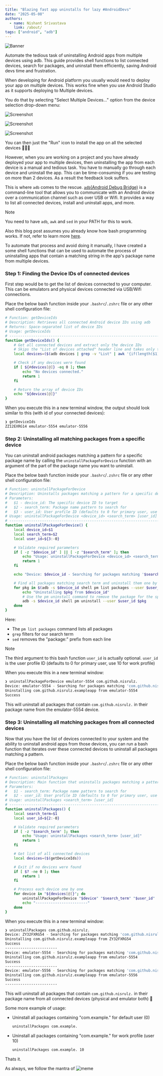 ```yaml
---
title: "Blazing fast app uninstalls for lazy #AndroidDevs"
date: "2025-05-08"
authors:
  - name: Nishant Srivastava
    link: /about/
tags: ["android", "adb"]
---
```


![Banner](../header.jpg)

<!--Short abstract goes here-->

Automate the tedious task of uninstalling Android apps from multiple devices using adb. This guide provides shell functions to list connected devices, search for packages, and uninstall them efficiently, saving Android devs time and frustration.

<!--more-->

When developing for Android platform you usually would need to deploy your app on multiple devices. This works fine when you use Android Studio as it supports deploying to Multiple devices.

You do that by selecting "Select Multiple Devices..." option from the device selection drop-down menu:

![Screenshot](sc_1.png)

![Screenshot](sc_2.png)

![Screenshot](sc_3.png)

You can then just the "Run" icon to install the app on all the selected devices 👨🏻‍💻

However, when you are working on a project and you have already deployed your app to multiple devices, then uninstalling the app from each device is a manual and tedious task. You have to manually go through each device and uninstall the app. This can be time-consuming if you are testing on more than 2 devices. As a result the feedback look suffers.

This is where `adb` comes to the rescue. [`adb`(Android Debug Bridge)](https://developer.android.com/tools/adb) is a command-line tool that allows you to communicate with an Android device over a communication channel such as over USB or Wifi. It provides a way to list all connected devices, install and uninstall apps, and more.

> [!NOTE]
> You need to have `adb`, `awk` and `sed` in your PATH for this to work.
>
> Also this blog post assumes you already know how bash programming works. If not, refer to learn more [here](https://learnxinyminutes.com/bash/).

To automate that process and avoid doing it manually, I have created a some shell functions that can be used to automate the process of uninstalling apps that contain a matching string in the app's package name from multiple devices.

### Step 1: Finding the Device IDs of connected devices

First step would be to get the list of devices connected to your computer. This can be emulators and physical devices connected via USB/Wifi connections.

Place the below bash function inside your `.bashrc`/`.zshrc` file or any other shell configuration file:

```sh
# Function: getDeviceIds
# Description: Retrieves all connected Android device IDs using adb
# Returns: Space-separated list of device IDs
# Usage: getDeviceIds
# ---------------------------------------------------------------------
function getDeviceIds() {
    # Get all connected devices and extract only the device IDs
    # Skips the "List of devices attached" header line and takes only the first column
    local devices=($(adb devices | grep -v "List" | awk '{if(length($1) > 0) print $1}'))

    # Check if any devices were found
    if [ ${#devices[@]} -eq 0 ]; then
        echo "No devices connected."
        return 1
    fi

    # Return the array of device IDs
    echo "${devices[@]}"
}
```

When you execute this in a new terminal window, the output should look similar to this (with id of your connected devices):

```sh
❯ getDeviceIds
ZZ12EXRG14 emulator-5554 emulator-5556
```

### Step 2: Uninstalling all matching packages from a specific device

You can uninstall android packages matching a pattern for a specific package name by calling the `uninstallPackageForDevice` function with an argument of the part of the package name you want to uninstall.

Place the below bash function inside your `.bashrc`/`.zshrc` file or any other shell configuration file:

```sh
# Function: uninstallPackageForDevice
# Description: Uninstalls packages matching a pattern for a specific device and user
# Parameters:
#   $1 - device_id: The specific device ID to target
#   $2 - search_term: Package name pattern to search for
#   $3 - user_id: User profile ID (defaults to 0 for primary user, use 10 for work profile)
# Usage: uninstallPackageForDevice <device_id> <search_term> [user_id]
# ---------------------------------------------------------------------
function uninstallPackageForDevice() {
    local device_id=$1
    local search_term=$2
    local user_id=${3:-0}

    # Validate required parameters
    if [ -z "$device_id" ] || [ -z "$search_term" ]; then
        echo "Usage: uninstallPackageForDevice <device_id> <search_term> [user_id]"
        return 1
    fi

    echo "Device: $device_id - Searching for packages matching '$search_term' for user $user_id..."

    # Find all packages matching search term and uninstall them one by one
    for pkg in $(adb -s $device_id shell pm list packages --user $user_id | grep $search_term | sed 's/package://g'); do
        echo "Uninstalling $pkg from $device_id"
        # Use the pm uninstall command to remove the package for the specified user
        adb -s $device_id shell pm uninstall --user $user_id $pkg
    done
}
```

Here:

- The `pm list packages` command lists all packages
- `grep` filters for our search term
- `sed` removes the "package:" prefix from each line

> [!NOTE]
> The third argument to this bash function `user_id` is actually optional.
> `user_id` is the user profile ID (defaults to 0 for primary user, use 10 for work profile)

When you execute this in a new terminal window:

```sh
❯ uninstallPackageForDevice emulator-5554 com.github.nisrulz.
Device: emulator-5554 - Searching for packages matching 'com.github.nisrulz.' for user 0...
Uninstalling com.github.nisrulz.exampleapp from emulator-5554
Success
```

This will uninstall all packages that contain `com.github.nisrulz.` in their package name from the emulator-5554 device.

### Step 3: Uninstalling all matching packages from all connected devices

Now that you have the list of devices connected to your system and the ability to uninstall android apps from those devices, you can run a bash function that iterates over these connected devices to uninstall all packages matching a pattern.

Place the below bash function inside your `.bashrc`/`.zshrc` file or any other shell configuration file:

```sh
# Function: uninstallPackages
# Description: Main function that uninstalls packages matching a pattern on all connected devices
# Parameters:
#   $1 - search_term: Package name pattern to search for
#   $2 - user_id: User profile ID (defaults to 0 for primary user, use 10 for work profile)
# Usage: uninstallPackages <search_term> [user_id]
# ---------------------------------------------------------------------
function uninstallPackages() {
    local search_term=$1
    local user_id=${2:-0}

    # Validate required parameters
    if [ -z "$search_term" ]; then
        echo "Usage: uninstallPackages <search_term> [user_id]"
        return 1
    fi

    # Get list of all connected devices
    local devices=($(getDeviceIds))

    # Exit if no devices were found
    if [ $? -ne 0 ]; then
        return 1
    fi

    # Process each device one by one
    for device in "${devices[@]}"; do
        uninstallPackageForDevice "$device" "$search_term" "$user_id"
        echo "------------------------"
    done
}
```

When you execute this in a new terminal window:

```sh
❯ uninstallPackages com.github.nisrulz.
Device: ZY32FXRG54 - Searching for packages matching 'com.github.nisrulz.' for user 0...
Uninstalling com.github.nisrulz.exampleapp from ZY32FXRG54
Success
------------------------
Device: emulator-5554 - Searching for packages matching 'com.github.nisrulz.' for user 0...
Uninstalling com.github.nisrulz.exampleapp from emulator-5554
Success
------------------------
Device: emulator-5556 - Searching for packages matching 'com.github.nisrulz.' for user 0...
Uninstalling com.github.nisrulz.exampleapp from emulator-5556
Success
------------------------
```

This will uninstall all packages that contain `com.github.nisrulz.` in their package name from all connected devices (physical and emulator both) 🚀

Some more example of usage:

- Uninstall all packages containing "com.example." for default user (0)

  ```sh
  uninstallPackages com.example.
  ```

- Uninstall all packages containing "com.example." for work profile (user 10)

  ```sh
  uninstallPackages com.example. 10
  ```

Thats it.

As always, we follow the mantra of
![meme](meme.jpg)
